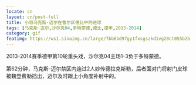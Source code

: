 ```yaml
---
locate: cn
layout: cn/post-full
title: 小将马克斯·迈尔在鲁尔区德比中的进球
tags: [马克斯·迈尔,沙尔克04,多特蒙德,德比,德甲,2013-2014]
category: gif
featimg: https://ws1.sinaimg.cn/large/7bb8bd97gy1fxsgszkd1vg20ct055b2b.gif
---
```


2013-2014赛季德甲第10轮重头戏，沙尔克04主场1-3负于多特蒙德。

第62分钟，马克斯-迈尔禁区内连过2人妙传德拉克斯勒，后者面对门将射门皮球被魏登费勒挡出，迈尔及时跟上小角度补射中的。